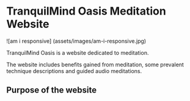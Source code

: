 # TranquilMind Oasis Meditation Website

![am i responsive] (assets/images/am-i-responsive.jpg)

TranquilMind Oasis is a website dedicated to meditation.

The website includes benefits gained from meditation, some prevalent technique descriptions and guided audio meditations.

## Purpose of the website